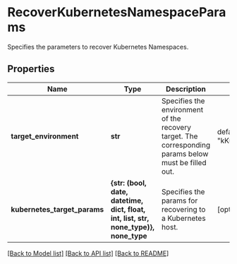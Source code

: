 # RecoverKubernetesNamespaceParams

Specifies the parameters to recover Kubernetes Namespaces.

## Properties
Name | Type | Description | Notes
------------ | ------------- | ------------- | -------------
**target_environment** | **str** | Specifies the environment of the recovery target. The corresponding params below must be filled out. | defaults to "kKubernetes"
**kubernetes_target_params** | **{str: (bool, date, datetime, dict, float, int, list, str, none_type)}, none_type** | Specifies the params for recovering to a Kubernetes host. | [optional] 

[[Back to Model list]](../README.md#documentation-for-models) [[Back to API list]](../README.md#documentation-for-api-endpoints) [[Back to README]](../README.md)


